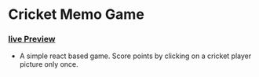 # Cricket Memo Game

### [live Preview](https://manikanth1811.github.io/cricket-memo-game/)

- A simple react based game. Score points by clicking on a cricket player picture only once.

